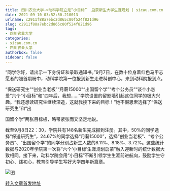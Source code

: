 ```yaml
---
title: 四川农业大学->动科学院立足“小目标”  启蒙新生大学生涯规划 | sicau.com.cn
date: 2021-09-10 03:52:50.210013
urlname: c2911f88a7ebc2d865c80f524f821d96
slug: c2911f88a7ebc2d865c80f524f821d96
tags: 
- 四川农业大学
categories:
- sicau.com.cn
- 四川农业大学
authorbox: false
sidebar: false
---
```

“同学你好，请出示一下身份证和录取通知书。”9月7日，在数十位身着红色马甲志愿者的翘首期盼中，动科学院第一位报到新生走进科创中心，来到动科院报到点。

“保送研究生”“创业当老板”“月薪15000”“出国留个学”“考个公务员”“谈个小恋爱”六个“小目标”和“四年后，我想……”学院设置的留影墙引起这位同学的极大兴趣。“我还想读研究生继续深造，这就我接下来的目标！”她不假思索选择了“保送研究生”和“出
<!--more-->
国留个学”两张目标板，略带紧张而又坚定地说。

截至9月8日22：30，学院共有148名新生完成报到注册。其中，50%的同学选择“保送研究生”，24.67%的同学选择“月薪15000”，选择“创业当老板”、“考个公务员”、“出国留个学”的同学分别占新生人数的8.11%、8.18%、3.72%。这些统计数据与2020年学院第一次将“六个‘小目标’生涯规划启蒙”融入迎新时的统计数据大致相同。接下来，动科学院会用“小目标”不断引领学生生涯前进航向，鼓励学生守初心、践初心，教育引导学生写好大学四年新篇章。

![图](https://news.sicau.edu.cn/__local/F/F8/0C/3DFCFCB4D502A473C40CE03F099_DC072F8A_174D6A.png)

[转入文章首发地址](https://news.sicau.edu.cn/info/1078/64165.htm)